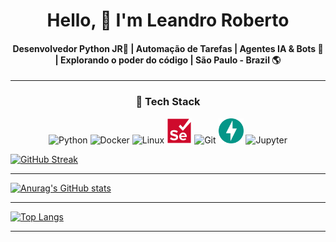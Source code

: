 <h1 align="center">Hello, 👋 I'm Leandro Roberto</h1>

<h4 align="center">Desenvolvedor Python JR🐍 | Automação de Tarefas | Agentes IA & Bots 🤖 | Explorando o poder do código | São Paulo - Brazil 🌎</h4>

<hr>

<h3 align="center">🧠 Tech Stack</h3>

<p align="center">
  <img src="https://cdn.jsdelivr.net/gh/devicons/devicon/icons/python/python-original.svg" width="40" height="40" alt="Python" />
  <img src="https://cdn.jsdelivr.net/gh/devicons/devicon/icons/docker/docker-original.svg" width="40" height="40" alt="Docker" />
  <img src="https://cdn.jsdelivr.net/gh/devicons/devicon/icons/linux/linux-original.svg" width="40" height="40" alt="Linux" />
  <img src="https://github.com/devicons/devicon/blob/v2.15.1/icons/selenium/selenium-original.svg" width="40" height="40" alt="Selenium" />
  <img src="https://cdn.jsdelivr.net/gh/devicons/devicon/icons/git/git-original.svg" width="40" height="40" alt="Git" />
  <img src="https://github.com/devicons/devicon/blob/v2.15.1/icons/fastapi/fastapi-original.svg" width="40" height="40" alt="FastAPI" />
  <img src="https://www.vectorlogo.zone/logos/jupyter/jupyter-icon.svg" width="40" height="40" alt="Jupyter" />
</p>

[![GitHub Streak](https://streak-stats.demolab.com/?user=leandroroberto&theme=tokyonight_duo&background=0d1117&currStreakNum=58a6ff&currStreakLabel=58a6ff&dates=2ea043)](https://git.io/streak-stats)

<hr>

[![Anurag's GitHub stats](https://github-readme-stats.vercel.app/api?username=leandroroberto&theme=material-palenight&show_icons=true&bg_color=0d1117&title_color=58a6ff&icon_color=58a6ff&ring=58a6ff&text_color=2ea043)](https://github.com/anuraghazra/github-readme-stats)

<hr>

[![Top Langs](https://github-readme-stats.vercel.app/api/top-langs/?username=leandroroberto&layout=compact&&hide=GLSL&bg_color=0d1117&text_color=2ea043)](https://github.com/anuraghazra/github-readme-stats)

<hr>

